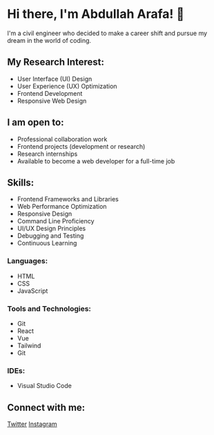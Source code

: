 # Hi there, I'm Abdullah Arafa! 👋

I'm a civil engineer who decided to make a career shift and pursue my dream in the world of coding.

## My Research Interest:

- User Interface (UI) Design
- User Experience (UX) Optimization
- Frontend Development
- Responsive Web Design

## I am open to:

- Professional collaboration work
- Frontend projects (development or research)
- Research internships
- Available to become a web developer for a full-time job

## Skills:

- Frontend Frameworks and Libraries
- Web Performance Optimization
- Responsive Design
- Command Line Proficiency
- UI/UX Design Principles
- Debugging and Testing
- Continuous Learning

### Languages:

- HTML
- CSS
- JavaScript

### Tools and Technologies:

- Git
- React
- Vue
- Tailwind
- Git

### IDEs:

- Visual Studio Code

## Connect with me:

[Twitter](https://twitter.com/Abd0llahB)
[Instagram](https://www.instagram.com/citizenx___2/)
